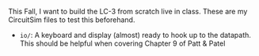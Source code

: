 This Fall, I want to build the LC-3 from scratch live in class. These are my
CircuitSim files to test this beforehand.

* `io/`: A keyboard and display (almost) ready to hook up to the datapath. This
  should be helpful when covering Chapter 9 of Patt & Patel
